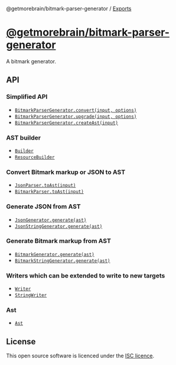 @getmorebrain/bitmark-parser-generator / [Exports](modules.md)

[@getmorebrain/bitmark-parser-generator](../README.md)
================

A bitmark generator.

## API

### Simplified API
- [`BitmarkParserGenerator.convert(input, options)`](./classes/BitmarkParserGenerator.md)
- [`BitmarkParserGenerator.upgrade(input, options)`](./classes/BitmarkParserGenerator.md)
- [`BitmarkParserGenerator.createAst(input)`](./classes/BitmarkParserGenerator.md)

### AST builder
- [`Builder`](./classes/Builder.md)
- [`ResourceBuilder`](./classes/ResourceBuilder.md)

### Convert Bitmark markup or JSON to AST
- [`JsonParser.toAst(input)`](./classes/JsonParser.md)
- [`BitmarkParser.toAst(input)`](./classes/BitmarkParser.md)

### Generate JSON from AST
- [`JsonGenerator.generate(ast)`](./classes/JsonGenerator.md)
- [`JsonStringGenerator.generate(ast)`](./classes/JsonStringGenerator.md)

### Generate Bitmark markup from AST
- [`BitmarkGenerator.generate(ast)`](./classes/BitmarkGenerator.md)
- [`BitmarkStringGenerator.generate(ast)`](./classes/BitmarkStringGenerator.md)

### Writers which can be extended to write to new targets
- [`Writer`](./classes/Writer.md)
- [`StringWriter`](./classes/StringWriter.md)

### Ast
- [`Ast`](./classes/Ast.md)

## License

This open source software is licenced under the [ISC licence](https://opensource.org/license/isc-license-txt).
